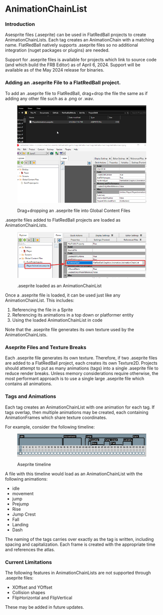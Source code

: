 # AnimationChainList

### Introduction

Asesprite files (.aseprite) can be used in FlatRedBall projects to create AnimationChainLists. Each tag creates an AnimationChain with a matching name. FlatRedBall natively supports .aseprite files so no additional integration (nuget packages or plugins) are needed.

Support for .aseprite files is available for projects which link to source code (and which build the FRB Editor) as of April 6, 2024. Support will be available as of the May 2024 release for binaries.

### Adding an .aseprite File to a FlatRedBall project.

To add an .aseprite file to FlatRedBall, drag+drop the file the same as if adding any other file such as a .png or .wav.

<figure><img src="../.gitbook/assets/06_19 39 19.gif" alt=""><figcaption><p>Drag+dropping an .aseprite file into Global Content Files</p></figcaption></figure>

.aseprite files added to FlatRedBall projects are loaded as AnimationChainLists.

<figure><img src="../.gitbook/assets/image (282).png" alt=""><figcaption><p>.aseprite loaded as an AnimationChainList</p></figcaption></figure>

Once a .aseprite file is loaded, it can be used just like any AnimationChainList. This includes:

1. Referencing the file in a Sprite
2. Referencing its animations in a top down or platformer entity
3. Using the loaded AnimationChainList in code

Note that the .aseprite file generates its own texture used by the AnimationChainLists.

### Aseprite Files and Texture Breaks

Each .aseprite file generates its own texture. Therefore, if two .aseprite files are added to a FlatRedBall project, each creates its own Texture2D. Projects should attempt to put as many animations (tags) into a single .aseprite file to reduce render breaks. Unless memory considerations require otherwise, the most performant approach is to use a single large .aseprite file which contains all animations.

### Tags and Animations

Each tag creates an AnimationChainList with one animation for each tag. If tags overlap, then multiple animations may be created, each containing AnimationFrames which share texture coordinates.

For example, consider the following timeline:

<figure><img src="../.gitbook/assets/image (283).png" alt=""><figcaption><p>Aseprite timeline</p></figcaption></figure>

A file with this timeline would load as an AnimationChainList with the following animations:

* idle
* movement
* jump
* Prejump
* Rise
* Jump Crest
* Fall
* Landing
* Dash

The naming of the tags carries over exactly as the tag is written, including spacing and capitalization. Each frame is created with the appropriate time and references the atlas.

### Current Limitations

The following features in AnimationChainLists are not supported through .aseprite files:

* XOffset and YOffset
* Collision shapes
* FlipHorizontal and FlipVertical

These may be added in future updates.
